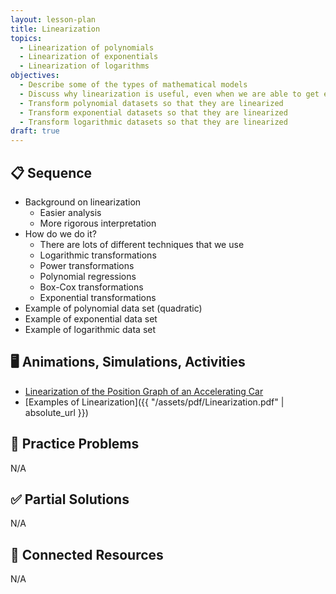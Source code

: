 ```yaml
---
layout: lesson-plan
title: Linearization
topics:
  - Linearization of polynomials
  - Linearization of exponentials
  - Linearization of logarithms
objectives:
  - Describe some of the types of mathematical models
  - Discuss why linearization is useful, even when we are able to get equations of best fit that are non-linear
  - Transform polynomial datasets so that they are linearized
  - Transform exponential datasets so that they are linearized
  - Transform logarithmic datasets so that they are linearized
draft: true
---
```


## 📋 Sequence

* Background on linearization
  * Easier analysis
  * More rigorous interpretation
* How do we do it?
  * There are lots of different techniques that we use
  * Logarithmic transformations
  * Power transformations
  * Polynomial regressions
  * Box-Cox transformations
  * Exponential transformations
* Example of polynomial data set (quadratic)
* Example of exponential data set
* Example of logarithmic data set

## 🖥️ Animations, Simulations, Activities

* [Linearization of the Position Graph of an Accelerating Car](https://www.tychos.org/en/scenarios/XL0Iq4)
* [Examples of Linearization]({{ "/assets/pdf/Linearization.pdf" | absolute_url }})

## 📝 Practice Problems

N/A

## ✅ Partial Solutions

N/A

## 📘 Connected Resources

N/A
